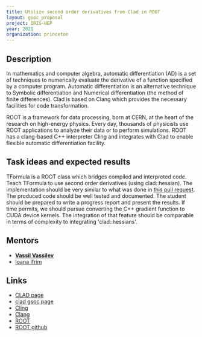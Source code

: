 ```yaml
---
title: Utilize second order derivatives from Clad in ROOT
layout: gsoc_proposal
project: IRIS-HEP
year: 2021
organization: princeton
---
```


## Description

In mathematics and computer algebra, automatic differentiation (AD) is a set of techniques to numerically evaluate the derivative of a function specified by a computer program. Automatic differentiation is an alternative technique to Symbolic differentiation and Numerical differentiation (the method of finite differences). Clad is based on Clang which provides the necessary facilities for code transformation.

ROOT is a framework for data processing, born at CERN, at the heart of the research on high-energy physics. Every day, thousands of physicists use ROOT applications to analyze their data or to perform simulations. ROOT has a clang-based C++ interpreter Cling and integrates with Clad to enable flexible automatic differentiation facility.

## Task ideas and expected results

TFormula is a ROOT class which bridges compiled and interpreted code. Teach TFormula to use second order derivatives (using clad::hessian). The implementation should be very similar to what was done in [this pull request](https://github.com/root-project/root/pull/2745). The produced code should be well tested and documented. The student should be prepared to write a progress report and present the results. If time permits, we should pursue converting the C++ gradient function to CUDA device kernels. The integration of that feature should be comparable in terms of complexity to integrating 'clad::hessians'.

## Mentors

  * **[Vassil Vassilev](mailto:vvasilev@cern.ch)**
  * [Ioana Ifrim](mailto:ioana.ifrim@cern.ch)

## Links

  * [CLAD page](https://compiler-research.org/clad/)
  * [clad gsoc page](https://github.com/vgvassilev/clad/wiki/GSoC-2021)
  * [Cling](https://rawgit.com/root-project/cling/master/www/index.html)
  * [Clang](http://clang.llvm.org)
  * [ROOT](http://root.cern)
  * [ROOT github](https://github.com/root-project/root)
  
